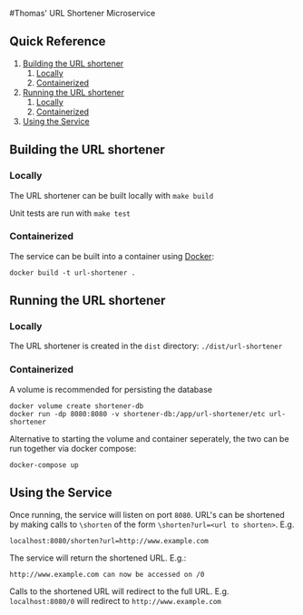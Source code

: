 #Thomas' URL Shortener Microservice

## Quick Reference
1. [Building the URL shortener](#Building)
	1. [Locally](#BuildLocally)
	1. [Containerized](#BuildContainerized)
1. [Running the URL shortener](#Running)
	1. [Locally](#RunLocally)
	1. [Containerized](#RunContainerized)
1. [Using the Service](#Usage)

## Building the URL shortener <a name="Building"></a>

### Locally <a name="BuildLocally"></a>
The URL shortener can be built locally with ```make build```

Unit tests are run with ```make test```

### Containerized <a name="BuildContainerized"></a>
The service can be built into a container using [Docker](https://www.docker.com/):
```
docker build -t url-shortener .
```

## Running the URL shortener <a name="Running"></a>

### Locally <a name="RunLocally"></a>
The URL shortener is created in the ```dist``` directory: ```./dist/url-shortener```

### Containerized <a name="RunContainerized"></a>
A volume is recommended for persisting the database
```
docker volume create shortener-db
docker run -dp 8080:8080 -v shortener-db:/app/url-shortener/etc url-shortener
```

Alternative to starting the volume and container seperately, the two can be run together via docker compose:
```
docker-compose up
```

## Using the Service <a name="Usage"></a>
Once running, the service will listen on port ```8080```. URL's can be shortened by making calls to ```\shorten``` of the form ```\shorten?url=<url to shorten>```. E.g.
```
localhost:8080/shorten?url=http://www.example.com
```

The service will return the shortened URL. E.g.:
```
http://www.example.com can now be accessed on /0
```

Calls to the shortened URL will redirect to the full URL. E.g. ```localhost:8080/0``` will redirect to ```http://www.example.com```
